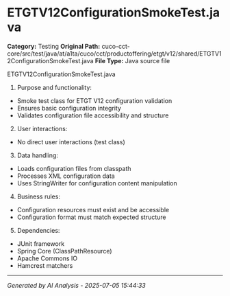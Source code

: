 # ETGTV12ConfigurationSmokeTest.java

**Category:** Testing
**Original Path:** cuco-cct-core/src/test/java/at/a1ta/cuco/cct/productoffering/etgt/v12/shared/ETGTV12ConfigurationSmokeTest.java
**File Type:** Java source file

ETGTV12ConfigurationSmokeTest.java
1. Purpose and functionality:
- Smoke test class for ETGT V12 configuration validation
- Ensures basic configuration integrity
- Validates configuration file accessibility and structure

2. User interactions:
- No direct user interactions (test class)

3. Data handling:
- Loads configuration files from classpath
- Processes XML configuration data
- Uses StringWriter for configuration content manipulation

4. Business rules:
- Configuration resources must exist and be accessible
- Configuration format must match expected structure

5. Dependencies:
- JUnit framework
- Spring Core (ClassPathResource)
- Apache Commons IO
- Hamcrest matchers

---
*Generated by AI Analysis - 2025-07-05 15:44:33*

